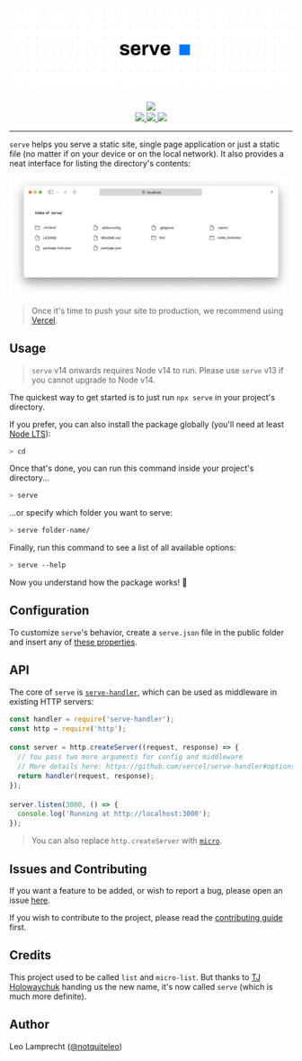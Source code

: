 ![Serve Logo](https://raw.githubusercontent.com/vercel/serve/main/media/banner.png)

<div align="center">
  <a aria-label="Vercel logo" href="https://vercel.com">
    <img src="https://img.shields.io/badge/made%20by-vercel-%23000000">
  </a>
  <br>
  <a aria-label="Install Size" href="https://packagephobia.com/result?p=serve">
    <img src="https://packagephobia.com/badge?p=serve">
  </a>
  <a aria-label="Stars" href="https://github.com/vercel/serve/stargazers">
    <img src="https://img.shields.io/github/stars/vercel/serve">
  </a>
  <a aria-label="Build Status" href="https://github.com/vercel/serve/actions/workflows/ci.yaml">
    <img src="https://github.com/vercel/serve/actions/workflows/ci.yaml/badge.svg">
  </a>
</div>

---

`serve` helps you serve a static site, single page application or just a static file (no matter if on your device or on the local network). It also provides a neat interface for listing the directory's contents:

![Listing UI](https://raw.githubusercontent.com/vercel/serve/main/media/listing-ui.png)

> Once it's time to push your site to production, we recommend using [Vercel](https://vercel.com).

## Usage

> `serve` v14 onwards requires Node v14 to run. Please use `serve` v13 if you cannot upgrade to Node v14.

The quickest way to get started is to just run `npx serve` in your project's directory.

If you prefer, you can also install the package globally (you'll need at least [Node LTS](https://github.com/nodejs/Release#release-schedule)):

```bash
> cd
```

Once that's done, you can run this command inside your project's directory...

```bash
> serve
```

...or specify which folder you want to serve:

```bash
> serve folder-name/
```

Finally, run this command to see a list of all available options:

```bash
> serve --help
```

Now you understand how the package works! :tada:

## Configuration

To customize `serve`'s behavior, create a `serve.json` file in the public folder and insert any of [these properties](https://github.com/vercel/serve-handler#options).

## API

The core of `serve` is [`serve-handler`](https://github.com/vercel/serve-handler), which can be used as middleware in existing HTTP servers:

```js
const handler = require('serve-handler');
const http = require('http');

const server = http.createServer((request, response) => {
  // You pass two more arguments for config and middleware
  // More details here: https://github.com/vercel/serve-handler#options
  return handler(request, response);
});

server.listen(3000, () => {
  console.log('Running at http://localhost:3000');
});
```

> You can also replace `http.createServer` with [`micro`](https://github.com/vercel/micro).

## Issues and Contributing

If you want a feature to be added, or wish to report a bug, please open an issue [here](https://github.com/vercel/serve/issues/new).

If you wish to contribute to the project, please read the [contributing guide](contributing.md) first.

## Credits

This project used to be called `list` and `micro-list`. But thanks to [TJ Holowaychuk](https://github.com/tj) handing us the new name, it's now called `serve` (which is much more definite).

## Author

Leo Lamprecht ([@notquiteleo](https://twitter.com/notquiteleo))
